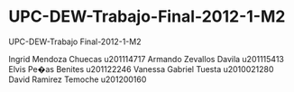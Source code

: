 UPC-DEW-Trabajo-Final-2012-1-M2
===============================

UPC-DEW-Trabajo Final-2012-1-M2

Ingrid Mendoza Chuecas u201114717
Armando Zevallos Davila u201115413
Elvis Pe�as Benites u201122246
Vanessa Gabriel Tuesta u2010021280
David Ramirez Temoche u201200160